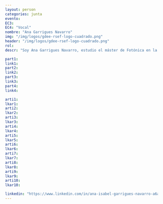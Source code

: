 ```yaml
---
layout: person
categories: junta
evento: 
EC3: 
EC4: "Vocal"
nombre: "Ana Garrigues Navarro"
img: "/img/logos/gdee-rsef-logo-cuadrado.png"
header: "/img/logos/gdee-rsef-logo-cuadrado.png"
rol: 
descr: "Soy Ana Garrigues Navarro, estudio el máster de Fotónica en la Universitat de València. Conocí el grupo de estudiantes en el ENEF. Como Vocal quiero contribuir a continuar con el trabajo llevado a cabo hasta ahora por el Grupo de Estudiantes, sobretodo acercando a los estudiantes de física de todo el país."

part1: 
link1: 
part2: 
link2: 
part3:
link3:
part4:
link4:

arti1:
lkar1: 
arti2:
lkar2:
arti3:
lkar3:
arti4:
lkar4:
arti5:
lkar5: 
arti6:
lkar6:
arti7:
lkar7: 
arti8:
lkar8:
arti9:
lkar9:
arti10:
lkar10:

linkedin: "https://www.linkedin.com/in/ana-isabel-garrigues-navarro-a6a9ba1b4/"
---
```

